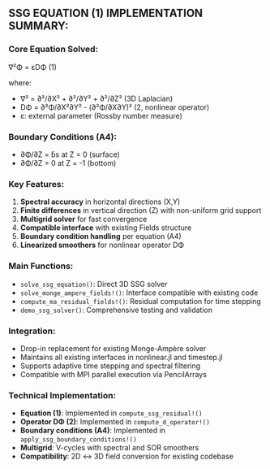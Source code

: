 ## SSG EQUATION (1) IMPLEMENTATION SUMMARY:

### Core Equation Solved:
∇²Φ = εDΦ                                 (1)

where:
- ∇² = ∂²/∂X² + ∂²/∂Y² + ∂²/∂Z²            (3D Laplacian)
- DΦ = ∂²Φ/∂X²∂Y² - (∂²Φ/∂X∂Y)²            (2, nonlinear operator)
- ε: external parameter (Rossby number measure)

### Boundary Conditions (A4):
- ∂Φ/∂Z = b̃s  at Z = 0 (surface)
- ∂Φ/∂Z = 0   at Z = -1 (bottom)

### Key Features:
1. **Spectral accuracy** in horizontal directions (X,Y)
2. **Finite differences** in vertical direction (Z) with non-uniform grid support
3. **Multigrid solver** for fast convergence
4. **Compatible interface** with existing Fields structure
5. **Boundary condition handling** per equation (A4)
6. **Linearized smoothers** for nonlinear operator DΦ

### Main Functions:
- `solve_ssg_equation()`: Direct 3D SSG solver
- `solve_monge_ampere_fields!()`: Interface compatible with existing code
- `compute_ma_residual_fields!()`: Residual computation for time stepping
- `demo_ssg_solver()`: Comprehensive testing and validation

### Integration:
- Drop-in replacement for existing Monge-Ampère solver
- Maintains all existing interfaces in nonlinear.jl and timestep.jl
- Supports adaptive time stepping and spectral filtering
- Compatible with MPI parallel execution via PencilArrays

### Technical Implementation:
- **Equation (1)**: Implemented in `compute_ssg_residual!()`
- **Operator DΦ (2)**: Implemented in `compute_d_operator!()`
- **Boundary conditions (A4)**: Implemented in `apply_ssg_boundary_conditions!()`
- **Multigrid**: V-cycles with spectral and SOR smoothers
- **Compatibility**: 2D ↔ 3D field conversion for existing codebase